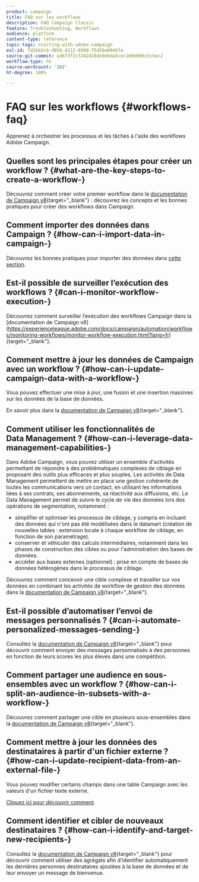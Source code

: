 ```yaml
---
product: campaign
title: FAQ sur les workflows
description: FAQ Campaign Classic
feature: Troubleshooting, Workflows
audience: platform
content-type: reference
topic-tags: starting-with-adobe-campaign
exl-id: 7d1bb3c6-d056-4212-9500-75459a0046fa
source-git-commit: ad6f3f2cf242d28de9e6da5cec100e096c5cbec2
workflow-type: ht
source-wordcount: '382'
ht-degree: 100%

---
```


# FAQ sur les workflows {#workflows-faq}



Apprenez à orchestrer les processus et les tâches à l&#39;aide des workflows Adobe Campaign.

## Quelles sont les principales étapes pour créer un workflow ? {#what-are-the-key-steps-to-create-a-workflow-}

Découvrez comment créer votre premier workflow dans la [documentation de Campaign v8](https://experienceleague.adobe.com/docs/campaign/automation/workflows/introduction/build-a-workflow.html?lang=fr){target="_blank"} : découvrez les concepts et les bonnes pratiques pour créer des workflows dans Campaign.

## Comment importer des données dans Campaign ? {#how-can-i-import-data-in-campaign-}

Découvrez les bonnes pratiques pour importer des données dans [cette section](../../platform/using/import-export-best-practices.md).

## Est-il possible de surveiller l’exécution des workflows ? {#can-i-monitor-workflow-execution-}

Découvrez comment surveiller l’exécution des workflows Campaign dans la [documentation de Campaign v8]&#x200B;(https://experienceleague.adobe.com/docs/campaign/automation/workflows/monitoring-workflows/monitor-workflow-execution.html?lang=fr){target="_blank"}.

## Comment mettre à jour les données de Campaign avec un workflow ? {#how-can-i-update-campaign-data-with-a-workflow-}

Vous pouvez effectuer une mise à jour, une fusion et une insertion massives sur les données de la base de données.

En savoir plus dans la [documentation de Campaign v8](https://experienceleague.adobe.com/docs/campaign/automation/workflows/wf-activities/targeting-activities/update-data.html?lang=fr){target="_blank"}.

## Comment utiliser les fonctionnalités de Data Management ? {#how-can-i-leverage-data-management-capabilities-}

Dans Adobe Campaign, vous pouvez utiliser un ensemble d&#39;activités permettant de répondre à des problématiques complexes de ciblage en proposant des outils plus efficaces et plus souples. Les activités de Data Management permettent de mettre en place une gestion cohérente de toutes les communications vers un contact, en utilisant les informations liées à ses contrats, ses abonnements, sa réactivité aux diffusions, etc. Le Data Management permet de suivre le cycle de vie des données lors des opérations de segmentation, notamment :

* simplifier et optimiser les processus de ciblage, y compris en incluant des données qui n&#39;ont pas été modélisées dans le datamart (création de nouvelles tables : extension locale à chaque workflow de ciblage, en fonction de son paramétrage).
* conserver et véhiculer des calculs intermédiaires, notamment dans les phases de construction des cibles ou pour l&#39;administration des bases de données.
* accéder aux bases externes (optionnel) : prise en compte de bases de données hétérogènes dans le processus de ciblage.

Découvrez comment concevoir une cible complexe et travailler sur vos données en combinant les activités de workflow de gestion des données dans la [documentation de Campaign v8](https://experienceleague.adobe.com/docs/campaign/automation/workflows/introduction/wf-type/targeting-workflows.html?lang=fr){target="_blank"}.

## Est-il possible d’automatiser l’envoi de messages personnalisés ? {#can-i-automate-personalized-messages-sending-}

Consultez la [documentation de Campaign v8](https://experienceleague.adobe.com/docs/campaign/automation/workflows/use-cases/data-management/enrich-data.html?lang=fr){target="_blank"} pour découvrir comment envoyer des messages personnalisés à des personnes en fonction de leurs scores les plus élevés dans une compétition.

## Comment partager une audience en sous-ensembles avec un workflow ? {#how-can-i-split-an-audience-in-subsets-with-a-workflow-}

Découvrez comment partager une cible en plusieurs sous-ensembles dans la [documentation de Campaign v8](https://experienceleague.adobe.com/docs/campaign/automation/workflows/wf-activities/targeting-activities/split.html?lang=fr){target="_blank"}.

## Comment mettre à jour les données des destinataires à partir d&#39;un fichier externe ? {#how-can-i-update-recipient-data-from-an-external-file-}

Vous pouvez modifier certains champs dans une table Campaign avec les valeurs d&#39;un fichier texte externe.

[Cliquez ici pour découvrir comment](../../platform/using/import-operations-samples.md#example--enrich-the-values-with-those-of-an-external-file).

## Comment identifier et cibler de nouveaux destinataires ? {#how-can-i-identify-and-target-new-recipients-}

Consultez la [documentation de Campaign v8](https://experienceleague.adobe.com/docs/campaign/automation/workflows/use-cases/data-management/using-aggregates.html?lang=fr){target="_blank"} pour découvrir comment utiliser des agrégats afin d’identifier automatiquement les dernières personnes destinataires ajoutées à la base de données et de leur envoyer un message de bienvenue.
